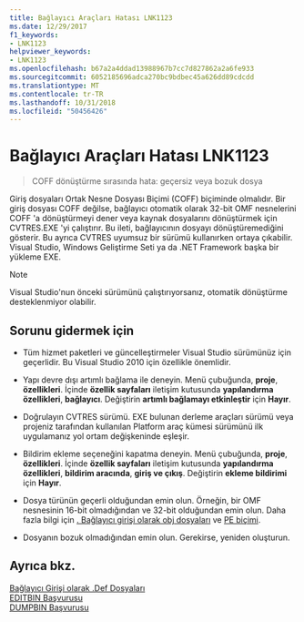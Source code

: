 ```yaml
---
title: Bağlayıcı Araçları Hatası LNK1123
ms.date: 12/29/2017
f1_keywords:
- LNK1123
helpviewer_keywords:
- LNK1123
ms.openlocfilehash: b67a2a4ddad13988967b7cc7d827862a2a6fe933
ms.sourcegitcommit: 6052185696adca270bc9bdbec45a626dd89cdcdd
ms.translationtype: MT
ms.contentlocale: tr-TR
ms.lasthandoff: 10/31/2018
ms.locfileid: "50456426"
---
```

# <a name="linker-tools-error-lnk1123"></a>Bağlayıcı Araçları Hatası LNK1123

> COFF dönüştürme sırasında hata: geçersiz veya bozuk dosya

Giriş dosyaları Ortak Nesne Dosyası Biçimi (COFF) biçiminde olmalıdır. Bir giriş dosyası COFF değilse, bağlayıcı otomatik olarak 32-bit OMF nesnelerini COFF 'a dönüştürmeyi dener veya kaynak dosyalarını dönüştürmek için CVTRES.EXE 'yi çalıştırır. Bu ileti, bağlayıcının dosyayı dönüştüremediğini gösterir. Bu ayrıca CVTRES uyumsuz bir sürümü kullanırken ortaya çıkabilir. Visual Studio, Windows Geliştirme Seti ya da .NET Framework başka bir yükleme EXE.

> [!NOTE]
> Visual Studio'nun önceki sürümünü çalıştırıyorsanız, otomatik dönüştürme desteklenmiyor olabilir.

## <a name="to-fix-the-problem"></a>Sorunu gidermek için

- Tüm hizmet paketleri ve güncelleştirmeler Visual Studio sürümünüz için geçerlidir. Bu Visual Studio 2010 için özellikle önemlidir.

- Yapı devre dışı artımlı bağlama ile deneyin. Menü çubuğunda, **proje**, **özellikleri**. İçinde **özellik sayfaları** iletişim kutusunda **yapılandırma özellikleri**, **bağlayıcı**. Değiştirin **artımlı bağlamayı etkinleştir** için **Hayır**.

- Doğrulayın CVTRES sürümü. EXE bulunan derleme araçları sürümü veya projeniz tarafından kullanılan Platform araç kümesi sürümünü ilk uygulamanız yol ortam değişkeninde eşleşir.

- Bildirim ekleme seçeneğini kapatma deneyin. Menü çubuğunda, **proje**, **özellikleri**. İçinde **özellik sayfaları** iletişim kutusunda **yapılandırma özellikleri**, **bildirim aracında**, **giriş ve çıkış**. Değiştirin **ekleme bildirimi** için **Hayır**.

- Dosya türünün geçerli olduğundan emin olun. Örneğin, bir OMF nesnesinin 16-bit olmadığından ve 32-bit olduğundan emin olun. Daha fazla bilgi için [. Bağlayıcı girişi olarak obj dosyaları](../../build/reference/dot-obj-files-as-linker-input.md) ve [PE biçimi](/windows/desktop/Debug/pe-format).

- Dosyanın bozuk olmadığından emin olun. Gerekirse, yeniden oluşturun.

## <a name="see-also"></a>Ayrıca bkz.

[Bağlayıcı Girişi olarak .Def Dosyaları](../../build/reference/dot-obj-files-as-linker-input.md)<br/>
[EDITBIN Başvurusu](../../build/reference/editbin-reference.md)<br/>
[DUMPBIN Başvurusu](../../build/reference/dumpbin-reference.md)
